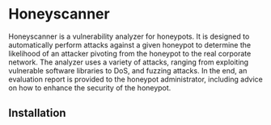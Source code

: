 # Honeyscanner

Honeyscanner is a vulnerability analyzer for honeypots. It is designed to automatically perform attacks against a given honeypot to determine the likelihood of an attacker pivoting from the honeypot to the real corporate network. The analyzer uses a variety of attacks, ranging from exploiting vulnerable software libraries to DoS, and fuzzing attacks. In the end, an evaluation report is provided to the honeypot administrator, including advice on how to enhance the security of the honeypot.


## Installation 
<!-- 
### Locally from the project's root

`pip install -e .`
`python setup.py install`

### Remotely from github

`pip install git+https://github.com/honeynet/honeyscanner.git`

## Usage

`honeyscanner --config /path/to/config.json --honeypot cowrie`


`python -m honeyscanner-webapp`

# Flask will serve the React app from the build directory. -->
